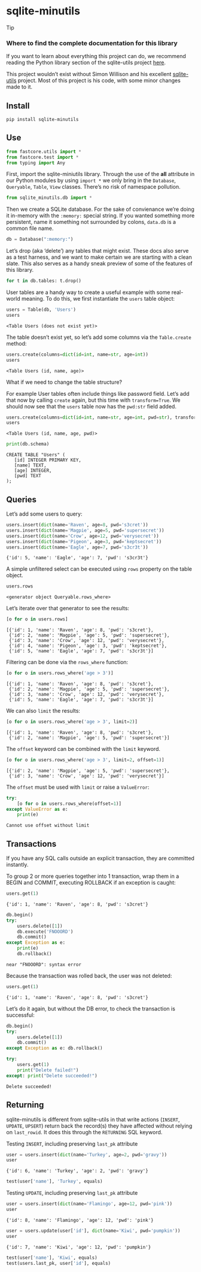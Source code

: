 # sqlite-minutils


<!-- WARNING: THIS FILE WAS AUTOGENERATED! DO NOT EDIT! -->

> [!TIP]
>
> ### Where to find the complete documentation for this library
>
> If you want to learn about everything this project can do, we
> recommend reading the Python library section of the sqlite-utils
> project
> [here](https://sqlite-utils.datasette.io/en/stable/python-api.html).
>
> This project wouldn’t exist without Simon Willison and his excellent
> [sqlite-utils](https://github.com/simonw/sqlite-utils) project. Most
> of this project is his code, with some minor changes made to it.

## Install

    pip install sqlite-minutils

## Use

``` python
from fastcore.utils import *
from fastcore.test import *
from typing import Any
```

First, import the sqlite-miniutils library. Through the use of the
**all** attribute in our Python modules by using `import *` we only
bring in the `Database`, `Queryable`, `Table`, `View` classes. There’s
no risk of namespace pollution.

``` python
from sqlite_minutils.db import *
```

Then we create a SQLite database. For the sake of convienance we’re
doing it in-memory with the `:memory:` special string. If you wanted
something more persistent, name it something not surrounded by colons,
`data.db` is a common file name.

``` python
db = Database(":memory:")
```

Let’s drop (aka ‘delete’) any tables that might exist. These docs also
serve as a test harness, and we want to make certain we are starting
with a clean slate. This also serves as a handy sneak preview of some of
the features of this library.

``` python
for t in db.tables: t.drop()
```

User tables are a handy way to create a useful example with some
real-world meaning. To do this, we first instantiate the `users` table
object:

``` python
users = Table(db, 'Users')
users
```

    <Table Users (does not exist yet)>

The table doesn’t exist yet, so let’s add some columns via the
`Table.create` method:

``` python
users.create(columns=dict(id=int, name=str, age=int))
users
```

    <Table Users (id, name, age)>

What if we need to change the table structure?

For example User tables often include things like password field. Let’s
add that now by calling `create` again, but this time with
`transform=True`. We should now see that the `users` table now has the
`pwd:str` field added.

``` python
users.create(columns=dict(id=int, name=str, age=int, pwd=str), transform=True, pk='id')
users
```

    <Table Users (id, name, age, pwd)>

``` python
print(db.schema)
```

    CREATE TABLE "Users" (
       [id] INTEGER PRIMARY KEY,
       [name] TEXT,
       [age] INTEGER,
       [pwd] TEXT
    );

## Queries

Let’s add some users to query:

``` python
users.insert(dict(name='Raven', age=8, pwd='s3cret'))
users.insert(dict(name='Magpie', age=5, pwd='supersecret'))
users.insert(dict(name='Crow', age=12, pwd='verysecret'))
users.insert(dict(name='Pigeon', age=3, pwd='keptsecret'))
users.insert(dict(name='Eagle', age=7, pwd='s3cr3t'))
```

    {'id': 5, 'name': 'Eagle', 'age': 7, 'pwd': 's3cr3t'}

A simple unfiltered select can be executed using `rows` property on the
table object.

``` python
users.rows
```

    <generator object Queryable.rows_where>

Let’s iterate over that generator to see the results:

``` python
[o for o in users.rows]
```

    [{'id': 1, 'name': 'Raven', 'age': 8, 'pwd': 's3cret'},
     {'id': 2, 'name': 'Magpie', 'age': 5, 'pwd': 'supersecret'},
     {'id': 3, 'name': 'Crow', 'age': 12, 'pwd': 'verysecret'},
     {'id': 4, 'name': 'Pigeon', 'age': 3, 'pwd': 'keptsecret'},
     {'id': 5, 'name': 'Eagle', 'age': 7, 'pwd': 's3cr3t'}]

Filtering can be done via the `rows_where` function:

``` python
[o for o in users.rows_where('age > 3')]
```

    [{'id': 1, 'name': 'Raven', 'age': 8, 'pwd': 's3cret'},
     {'id': 2, 'name': 'Magpie', 'age': 5, 'pwd': 'supersecret'},
     {'id': 3, 'name': 'Crow', 'age': 12, 'pwd': 'verysecret'},
     {'id': 5, 'name': 'Eagle', 'age': 7, 'pwd': 's3cr3t'}]

We can also `limit` the results:

``` python
[o for o in users.rows_where('age > 3', limit=2)]
```

    [{'id': 1, 'name': 'Raven', 'age': 8, 'pwd': 's3cret'},
     {'id': 2, 'name': 'Magpie', 'age': 5, 'pwd': 'supersecret'}]

The `offset` keyword can be combined with the `limit` keyword.

``` python
[o for o in users.rows_where('age > 3', limit=2, offset=1)]
```

    [{'id': 2, 'name': 'Magpie', 'age': 5, 'pwd': 'supersecret'},
     {'id': 3, 'name': 'Crow', 'age': 12, 'pwd': 'verysecret'}]

The `offset` must be used with `limit` or raise a `ValueError`:

``` python
try:
    [o for o in users.rows_where(offset=1)]
except ValueError as e:
    print(e)
```

    Cannot use offset without limit

## Transactions

If you have any SQL calls outside an explicit transaction, they are
committed instantly.

To group 2 or more queries together into 1 transaction, wrap them in a
BEGIN and COMMIT, executing ROLLBACK if an exception is caught:

``` python
users.get(1)
```

    {'id': 1, 'name': 'Raven', 'age': 8, 'pwd': 's3cret'}

``` python
db.begin()
try:
    users.delete([1])
    db.execute('FNOOORD')
    db.commit()
except Exception as e:
    print(e)
    db.rollback()
```

    near "FNOOORD": syntax error

Because the transaction was rolled back, the user was not deleted:

``` python
users.get(1)
```

    {'id': 1, 'name': 'Raven', 'age': 8, 'pwd': 's3cret'}

Let’s do it again, but without the DB error, to check the transaction is
successful:

``` python
db.begin()
try:
    users.delete([1])
    db.commit()
except Exception as e: db.rollback()
```

``` python
try:
    users.get(1)
    print("Delete failed!")
except: print("Delete succeeded!")
```

    Delete succeeded!

## Returning

sqlite-minutils is different from sqlite-utils in that write actions
(`INSERT`, `UPDATE`, `UPSERT`) return back the record(s) they have
affected without relying on `last_rowid`. It does this through the
`RETURNING` SQL keyword.

Testing `INSERT`, including preserving `last_pk` attribute

``` python
user = users.insert(dict(name='Turkey', age=2, pwd='gravy'))
user
```

    {'id': 6, 'name': 'Turkey', 'age': 2, 'pwd': 'gravy'}

``` python
test(user['name'], 'Turkey', equals)
```

Testing `UPDATE`, including preserving `last_pk` attribute

``` python
user = users.insert(dict(name='Flamingo', age=12, pwd='pink'))
user
```

    {'id': 8, 'name': 'Flamingo', 'age': 12, 'pwd': 'pink'}

``` python
user = users.update(user['id'], dict(name='Kiwi', pwd='pumpkin'))
user
```

    {'id': 7, 'name': 'Kiwi', 'age': 12, 'pwd': 'pumpkin'}

``` python
test(user['name'], 'Kiwi', equals)
test(users.last_pk, user['id'], equals)
```
